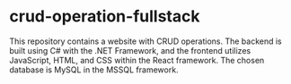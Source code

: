 # crud-operation-fullstack
This repository contains a website with CRUD operations. The backend is built using C# with the .NET Framework, and the frontend utilizes JavaScript, HTML, and CSS within the React framework. The chosen database is MySQL in the MSSQL framework.

